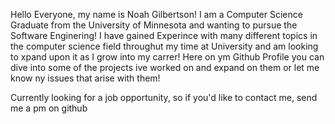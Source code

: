 Hello Everyone, my name is Noah Gilbertson! I am a Computer Science Graduate from the University of Minnesota and wanting to pursue the Software Enginering!
I have gained Experince with many different topics in the computer science field throughut my time at University and am looking to xpand upon it as I grow into my carrer! 
Here on ym Github Profile you can dive into some of the projects ive worked on and expand on them or let me know ny issues that arise with them! 

Currently looking for a job opportunity, so if you'd like to contact me, send me a pm on github


<!---
Gilby22/Gilby22 is a ✨ special ✨ repository because its `README.md` (this file) appears on your GitHub profile.
You can click the Preview link to take a look at your changes.
--->
